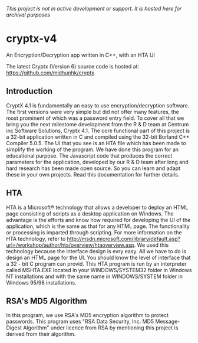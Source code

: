 _*This project is not in active development or support. It is hosted here for archival purposes*_

# cryptx-v4
An Encryption/Decryption app written in C++, with an HTA UI

The latest Cryptx (Version 6) source code is hosted at: https://github.com/midhunhk/cryptx

## Introduction
CryptX 4.1 is fundamentally an easy to use encryption/decryption software. The first versions were very simple but did not offer many features, the most prominent of which was a password entry field. To cover all that we bring you the next milestome development from the R & D team at Centrum inc Software Solutions, Cryptx 4.1. The core functional part of this project is a 32-bit application written in C and compiled using the 32-bit Borland C++ Compiler 5.0.5.
The UI that you see is an HTA file which has been made to simplify the working of the program. We have done this program for an educational purpose. The Javascript code that produces the correct parameters for the application, developed by our R & D team after long and hard research has been made open source. So you can learn and adapt these in your own projects. Read this documentation for further details. 

## HTA 
HTA is a Microsoft® technology that allows a developer to deploy an HTML page consisting of scripts as a desktop application on Windows. The advantage is the efforts and know how required for developing the UI of the application, which is the same as that for any HTML page. The functionality or processing is imparted through scripting. For more information on the HTA technology, refer to http://msdn.microsoft.com/library/default.asp?url=/workshop/author/hta/overview/htaoverview.asp. We used this technology because the interface design is evry easy. All we have to do is design an HTML page for the UI. You should know the level of interface that a 32 - bit C program can provid. This HTA program is run by an interpreter called MSHTA.EXE located in your WINDOWS/SYSTEM32 folder in Windows NT installations and with the same name in WINDOWS/SYSTEM folder in Windows 95/98 installations. 

## RSA's MD5 Algorithm 
In this program, we use RSA's MD5 encryption algorithm to protect passwords. This program uses "RSA Data Security, Inc. MD5 Message-Digest Algorithm" under licence from RSA by mentioning this project is derived from their algorithm. 

